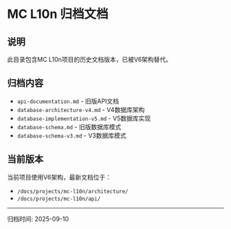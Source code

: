 # MC L10n 归档文档

## 说明

此目录包含MC L10n项目的历史文档版本，已被V6架构替代。

## 归档内容

- `api-documentation.md` - 旧版API文档
- `database-architecture-v4.md` - V4数据库架构  
- `database-implementation-v5.md` - V5数据库实现
- `database-schema.md` - 旧版数据库模式
- `database-schema-v3.md` - V3数据库模式

## 当前版本

当前项目使用V6架构，最新文档位于：
- `/docs/projects/mc-l10n/architecture/`
- `/docs/projects/mc-l10n/api/`

---
归档时间: 2025-09-10